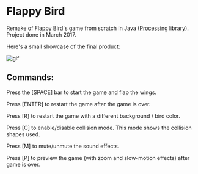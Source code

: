 # Flappy Bird
 Remake of Flappy Bird's game from scratch in Java ([Processing](https://processing.org/) library).
 Project done in March 2017.
 
 Here's a small showcase of the final product:
 
 ![gif](screenshots/showcase.gif)

## Commands:

Press the [SPACE] bar to start the game and flap the wings.

Press [ENTER] to restart the game after the game is over.

Press [R] to restart the game with a different background / bird color.

Press [C] to enable/disable collision mode. This mode shows the collision shapes used.

Press [M] to mute/unmute the sound effects.

Press [P] to preview the game (with zoom and slow-motion effects) after game is over.
